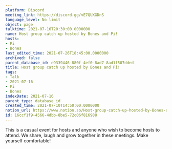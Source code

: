 ```yaml
---
platform: Discord
meeting_link: https://discord.gg/vE7QUXGDnS
language_level: No limit
object: page
talktime: 2021-07-16T20:30:00.0000000
name: Host group catch up hosted by Bones and Pi!
hosts:
- Pi
- Bones
last_edited_time: 2021-07-26T18:45:00.0000000
archived: false
parent_database_id: e9339446-880f-4ef0-8ad7-8ad1f507dded
title: Host group catch up hosted by Bones and Pi!
tags:
- Talk
- 2021-07-16
- Pi
- Bones
indexDate: 2021-07-16
parent_type: database_id
created_time: 2021-07-10T14:50:00.0000000
notion_url: https://www.notion.so/Host-group-catch-up-hosted-by-Bones-and-Pi-16ccf1f945664dbb8be572c06f816988
id: 16ccf1f9-4566-4dbb-8be5-72c06f816988
---
```


This is a casual event for hosts and anyone who wish to become hosts to attend.  We share, laugh and grow together in these meetings.  Make yourself comfortable!






